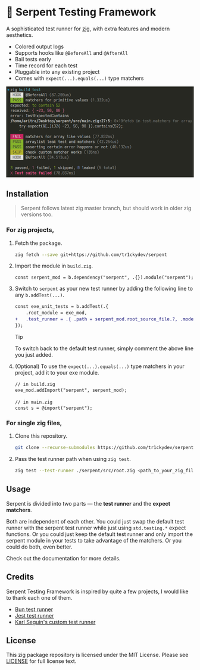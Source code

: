 # 🐍 Serpent Testing Framework

A sophisticated test runner for [zig](https://ziglang.org/), with extra features and modern aesthetics.

* Colored output logs
* Supports hooks like `@BeforeAll` and `@AfterAll`
* Bail tests early
* Time record for each test
* Pluggable into any existing project
* Comes with `expect(...).equals(...)` type matchers

![](./terminal.png)

## Installation

> Serpent follows latest zig master branch, but should work in older zig versions too.

### For zig projects,

1. Fetch the package.

   ```bash
   zig fetch --save git+https://github.com/tr1ckydev/serpent
   ```
2. Import the module in `build.zig`.

   ```zig
   const serpent_mod = b.dependency("serpent", .{}).module("serpent");
   ```
3. Switch to `serpent` as your new test runner by adding the following line to any `b.addTest(...)`.

   ```diff
   const exe_unit_tests = b.addTest(.{
       .root_module = exe_mod,
   +   .test_runner = .{ .path = serpent_mod.root_source_file.?, .mode = .simple },
   });
   ```

   > [!TIP]
   >
   > To switch back to the default test runner, simply comment the above line you just added.
   >
4. (Optional) To use the `expect(...).equals(...)` type matchers in your project, add it to your exe module.

   ```zig
   // in build.zig
   exe_mod.addImport("serpent", serpent_mod);

   // in main.zig
   const s = @import("serpent");
   ```

### For single zig files,

1. Clone this repository.

   ```bash
   git clone --recurse-submodules https://github.com/tr1ckydev/serpent
   ```
2. Pass the test runner path when using `zig test`.

   ```bash
   zig test --test-runner ./serpent/src/root.zig <path_to_your_zig_file>
   ```

## Usage

Serpent is divided into two parts — the **test runner** and the **expect matchers**.

Both are independent of each other. You could just swap the default test runner with the serpent test runner while just using `std.testing.*` expect functions. Or you could just keep the default test runner and only import the serpent module in your tests to take advantage of the matchers. Or you could do both, even better.

Check out the documentation for more details.

## Credits

Serpent Testing Framework is inspired by quite a few projects, I would like to thank each one of them.

- [Bun test runner](https://bun.sh/docs/cli/test)
- [Jest test runner](https://jestjs.io/)
- [Karl Seguin's custom test runner](https://gist.github.com/karlseguin/c6bea5b35e4e8d26af6f81c22cb5d76b)

## License

This zig package repository is licensed under the MIT License. Please see [LICENSE](https://github.com/tr1ckydev/serpent/blob/main/LICENSE) for full license text.
